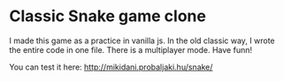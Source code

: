 # Classic Snake game clone

I made this game as a practice in vanilla js. In the old classic way, I wrote the entire code in one file. There is a multiplayer mode.
Have funn!

You can test it here: http://mikidani.probaljaki.hu/snake/
